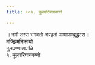 ```yaml
---
title: +०१. मूलपरियायवग्गो

---
```

॥ नमो तस्स भगवतो अरहतो सम्मासम्बुद्धस्स॥  
मज्झिमनिकायो  
मूलपण्णासपाळि  
१. मूलपरियायवग्गो  

